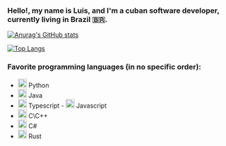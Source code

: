 ### Hello!, my name is Luis, and I'm a cuban software developer, currently living in Brazil 🇧🇷.

[![Anurag's GitHub stats](https://github-readme-stats.vercel.app/api?username=xreaper95&count_private=true&show_icons=true&theme=dark)](https://github.com/xreaper95/github-readme-stats)

[![Top Langs](https://github-readme-stats.vercel.app/api/top-langs/?username=xreaper95&theme=dark)](https://github.com/xreaper95/github-readme-stats)


### Favorite programming languages (in no specific order):

- <img src="https://cdn.jsdelivr.net/npm/programming-languages-logos/src/python/python.png" height="20"> Python
- <img src="https://cdn.jsdelivr.net/npm/programming-languages-logos/src/java/java.png" height="20"> Java
- <img src="https://cdn.jsdelivr.net/npm/programming-languages-logos/src/typescript/typescript.png" height="20"> Typescript - <img src="https://cdn.jsdelivr.net/npm/programming-languages-logos/src/javascript/javascript.png" height="20"> Javascript
- <img src="https://cdn.jsdelivr.net/npm/programming-languages-logos/src/cpp/cpp.png" height="20"> C\C++
- <img src="https://cdn.jsdelivr.net/npm/programming-languages-logos/src/csharp/csharp.png" height="20"> C#
- <img src="https://www.rust-lang.org/logos/rust-logo-256x256.png" height="20"> Rust
